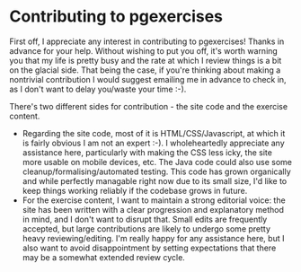 # Contributing to pgexercises

First off, I appreciate any interest in contributing to pgexercises! Thanks in advance for your help. Without wishing to put you off, it's worth warning you that my life is pretty busy and the rate at which I review things is a bit on the glacial side. That being the case, if you're thinking about making a nontrivial contribution I would suggest emailing me in advance to check in, as I don't want to delay you/waste your time :-).

There's two different sides for contribution - the site code and the exercise content.

* Regarding the site code, most of it is HTML/CSS/Javascript, at which it is fairly obvious I am not an expert :-). I wholeheartedly appreciate any assistance here, particularly with making the CSS less icky, the site more usable on mobile devices, etc. The Java code could also use some cleanup/formalising/automated testing. This code has grown organically and while perfectly managable right now due to its small size, I'd like to keep things working reliably if the codebase grows in future.
* For the exercise content, I want to maintain a strong editorial voice: the site has been written with a clear progression and explanatory method in mind, and I don't want to disrupt that. Small edits are frequently accepted, but large contributions are likely to undergo some pretty heavy reviewing/editing. I'm really happy for any assistance here, but I also want to avoid disappointment by setting expectations that there may be a somewhat extended review cycle.
